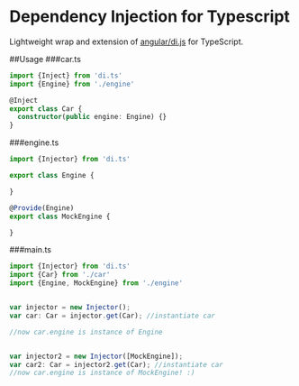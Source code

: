 

# Dependency Injection for Typescript
Lightweight wrap and extension of [angular/di.js](https://github.com/angular/di.js) for TypeScript.


##Usage
###car.ts
```typescript
import {Inject} from 'di.ts'
import {Engine} from './engine'

@Inject
export class Car {
  constructor(public engine: Engine) {}
}
```

###engine.ts
```typescript
import {Injector} from 'di.ts'

export class Engine {

}

@Provide(Engine)
export class MockEngine {

}
```

###main.ts
```typescript
import {Injector} from 'di.ts'
import {Car} from './car'
import {Engine, MockEngine} from './engine'


var injector = new Injector();
var car: Car = injector.get(Car); //instantiate car

//now car.engine is instance of Engine


var injector2 = new Injector([MockEngine]);
var car2: Car = injector2.get(Car); //instantiate car
//now car.engine is instance of MockEngine! :)
```



